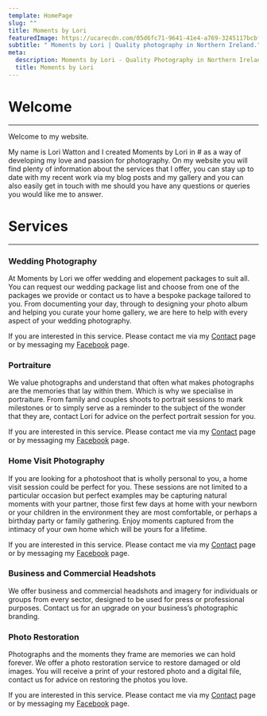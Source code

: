 ```yaml
---
template: HomePage
slug: ""
title: Moments by Lori
featuredImage: https://ucarecdn.com/05d6fc71-9641-41e4-a769-3245117bcbf6/
subtitle: " Moments by Lori | Quality photography in Northern Ireland."
meta:
  description: Moments by Lori - Quality Photography in Northern Ireland.
  title: Moments by Lori
---
```

# Welcome
______________________________
Welcome to my website. 

My name is Lori Watton and I created Moments by Lori in # as a way of developing my love and passion for photography. On my website you will find plenty of information about the services that I offer, you can stay up to date with my recent work via my blog posts and my gallery and you can also easily get in touch with me should you have any questions or queries you would like me to answer. 

# Services
_______
### Wedding Photography
 At Moments by Lori we offer wedding and elopement packages to suit all. You can request our wedding package list and choose from one of the packages we provide or contact us to have a bespoke package tailored to you. From documenting your day, through to designing your photo album and helping you curate your home gallery, we are here to help with every aspect of your wedding photography.

If you are interested in this service. Please contact me via my [Contact](http://www.momentsbylori.com/contact) page or by messaging my [Facebook](https://www.facebook.com/momentsbylori) page.

### Portraiture
We value photographs and understand that often what makes photographs are the memories that lay within them. Which is why we specialise in portraiture. From family and couples shoots to portrait sessions to mark milestones or to simply serve as a reminder to the subject of the wonder that they are, contact Lori for advice on the perfect portrait session for you.

If you are interested in this service. Please contact me via my [Contact](http://www.momentsbylori.com/contact) page or by messaging my [Facebook](https://www.facebook.com/momentsbylori) page.

### Home Visit Photography
If you are looking for a photoshoot that is wholly personal to you, a home visit session could be perfect for you. These sessions are not limited to a particular occasion but perfect examples may be capturing natural moments with your partner, those first few days at home with your newborn or your children in the environment they are most comfortable, or perhaps a birthday party or family gathering. Enjoy moments captured from the intimacy of your own home which will be yours for a lifetime.

If you are interested in this service. Please contact me via my [Contact](http://www.momentsbylori.com/contact) page or by messaging my [Facebook](https://www.facebook.com/momentsbylori) page.

### Business and Commercial Headshots
We offer business and commercial headshots and imagery for individuals or groups from every sector, designed to be used for press or professional purposes. Contact us for an upgrade on your business’s photographic branding.

### Photo Restoration
Photographs and the moments they frame are memories we can hold forever. We offer a photo restoration service to restore damaged or old images. You will receive a print of your restored photo and a digital file, contact us for advice on restoring the photos you love.

If you are interested in this service. Please contact me via my [Contact](http://www.momentsbylori.com/contact) page or by messaging my [Facebook](https://www.facebook.com/momentsbylori) page.